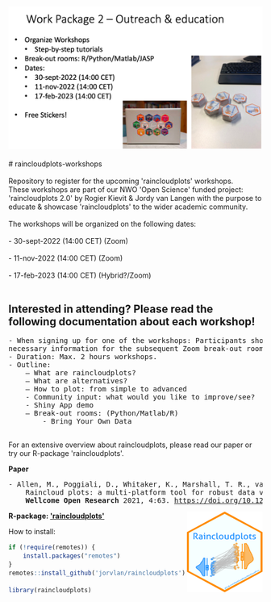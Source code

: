 <img src="https://github.com/jorvlan/raincloudplots-workshops/blob/main/other/Schermafbeelding 2022-04-29 om 11.42.15 AM.png"/>
<br>
<br>
# raincloudplots-workshops 
<br>
<br>
Repository to register for the upcoming 'raincloudplots' workshops.

<br>
These workshops are part of our NWO 'Open Science' funded project: 'raincloudplots 2.0' by Rogier Kievit & Jordy van Langen
with the purpose to educate & showcase 'raincloudplots' to the wider academic community.
<br>
<br>
The workshops will be organized on the following dates:
<br>
<br>
- 30-sept-2022 (14:00 CET) (Zoom) <insert link here>
<br>
<br>
- 11-nov-2022 (14:00 CET) (Zoom) <insert linke here>
<br>
<br>
- 17-feb-2023 (14:00 CET) (Hybrid?/Zoom) <insert link here>
<br>
<br>

## Interested in attending? Please read the following documentation about each workshop!
<pre>
- When signing up for one of the workshops: Participants should indicate whether they want to learn about Python/Matlab/R, which is
necessary information for the subsequent Zoom break-out rooms in which we will answer any questions you have, but most importantly, **give you the opportunity to Bring Your Own Data (BYOD)** to co-develop & fine-tune your amazing plots!
- Duration: Max. 2 hours workshops.
- Outline: 
	– What are raincloudplots?
	– What are alternatives?
	– How to plot: from simple to advanced
	- Community input: what would you like to improve/see?
	- Shiny App demo
	– Break-out rooms: (Python/Matlab/R)
		- Bring Your Own Data

</pre>

For an extensive overview about raincloudplots, please read our paper or try our R-package 'raincloudplots'.

**Paper**
<pre>
- Allen, M., Poggiali, D., Whitaker, K., Marshall, T. R., van Langen, J., & Kievit, R. A.
    Raincloud plots: a multi-platform tool for robust data visualization [version 2; peer review: 2 approved] 
    <b>Wellcome Open Research</b> 2021, 4:63. <a href="https://doi.org/10.12688/wellcomeopenres.15191.2">https://doi.org/10.12688/wellcomeopenres.15191.2</a>
</pre>

**R-package: ['raincloudplots'](https://github.com/jorvlan/raincloudplots)** <img src="https://github.com/jorvlan/open-visualizations/blob/master/R/package_figures/rainclouds_highres.png" width="150" height="160" align="right"/>

How to install:
```r
if (!require(remotes)) {
    install.packages("remotes")
}
remotes::install_github('jorvlan/raincloudplots')

library(raincloudplots)
```


